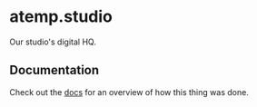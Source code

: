 # atemp.studio
Our studio's digital HQ.

## Documentation
Check out the [docs](https://docs.atemp.studio/www) for an overview of how this thing was done.
